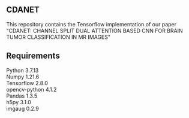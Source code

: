 ## CDANET
This repository contains the Tensorflow implementation of our paper "CDANET: CHANNEL SPLIT DUAL ATTENTION BASED CNN FOR BRAIN TUMOR
CLASSIFICATION IN MR IMAGES"

## Requirements
Python 3.7.13 <br />
Numpy 1.21.6 <br />
Tensorflow 2.8.0 <br />
opencv-python 4.1.2 <br />
Pandas 1.3.5 <br />
h5py 3.1.0 <br />
imgaug 0.2.9 <br />
